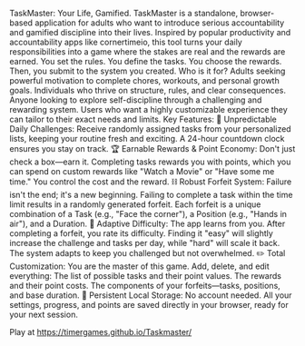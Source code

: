 TaskMaster: Your Life, Gamified.
​TaskMaster is a standalone, browser-based application for adults who want to introduce serious accountability and gamified discipline into their lives. Inspired by popular productivity and accountability apps like cornertimeio, this tool turns your daily responsibilities into a game where the stakes are real and the rewards are earned.
​You set the rules. You define the tasks. You choose the rewards. Then, you submit to the system you created.
​Who is it for?
​Adults seeking powerful motivation to complete chores, workouts, and personal growth goals.
​Individuals who thrive on structure, rules, and clear consequences.
​Anyone looking to explore self-discipline through a challenging and rewarding system.
​Users who want a highly customizable experience they can tailor to their exact needs and limits.
​Key Features:
​🎲 Unpredictable Daily Challenges: Receive randomly assigned tasks from your personalized lists, keeping your routine fresh and exciting. A 24-hour countdown clock ensures you stay on track.
​🏆 Earnable Rewards & Point Economy: Don't just check a box—earn it. Completing tasks rewards you with points, which you can spend on custom rewards like "Watch a Movie" or "Have some me time." You control the cost and the reward.
​⛓️ Robust Forfeit System: Failure isn't the end; it's a new beginning. Failing to complete a task within the time limit results in a randomly generated forfeit. Each forfeit is a unique combination of a Task (e.g., "Face the corner"), a Position (e.g., "Hands in air"), and a Duration.
​🧠 Adaptive Difficulty: The app learns from you. After completing a forfeit, you rate its difficulty. Finding it "easy" will slightly increase the challenge and tasks per day, while "hard" will scale it back. The system adapts to keep you challenged but not overwhelmed.
​✏️ Total Customization: You are the master of this game. Add, delete, and edit everything:
​The list of possible tasks and their point values.
​The rewards and their point costs.
​The components of your forfeits—tasks, positions, and base duration.
​💾 Persistent Local Storage: No account needed. All your settings, progress, and points are saved directly in your browser, ready for your next session.

Play at https://timergames.github.io/Taskmaster/ 
